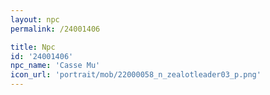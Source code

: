 ```yaml
---
layout: npc
permalink: /24001406

title: Npc
id: '24001406'
npc_name: 'Casse Mu'
icon_url: 'portrait/mob/22000058_n_zealotleader03_p.png'
---
```

